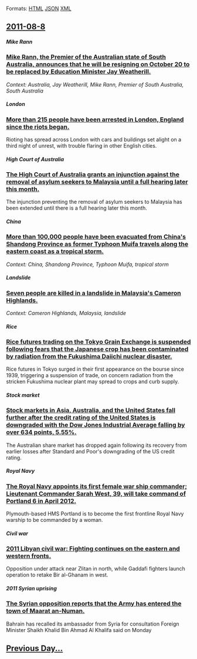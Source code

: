 
Formats: [HTML](2011/08/8/index.html)  [JSON](2011/08/8/index.json)  [XML](2011/08/8/index.xml)  

## [2011-08-8](/news/2011/08/8/index.md)

##### Mike Rann
### [Mike Rann, the Premier of the Australian state of South Australia, announces that he will be resigning on October 20 to be replaced by Education Minister Jay Weatherill. ](/news/2011/08/8/mike-rann-the-premier-of-the-australian-state-of-south-australia-announces-that-he-will-be-resigning-on-october-20-to-be-replaced-by-educa.md)
_Context: Australia, Jay Weatherill, Mike Rann, Premier of South Australia, South Australia_

##### London
### [More than 215 people have been arrested in London, England since the riots began. ](/news/2011/08/8/more-than-215-people-have-been-arrested-in-london-england-since-the-riots-began.md)
Rioting has spread across London with cars and buildings set alight on a third night of unrest, with trouble flaring in other English cities.

##### High Court of Australia
### [The High Court of Australia grants an injunction against the removal of asylum seekers to Malaysia until a full hearing later this month. ](/news/2011/08/8/the-high-court-of-australia-grants-an-injunction-against-the-removal-of-asylum-seekers-to-malaysia-until-a-full-hearing-later-this-month.md)
The injunction preventing the removal of asylum seekers to Malaysia has been extended until there is a full hearing later this month.

##### China
### [More than 100,000 people have been evacuated from China's Shandong Province as former Typhoon Muifa travels along the eastern coast as a tropical storm. ](/news/2011/08/8/more-than-100-000-people-have-been-evacuated-from-china-s-shandong-province-as-former-typhoon-muifa-travels-along-the-eastern-coast-as-a-tro.md)
_Context: China, Shandong Province, Typhoon Muifa, tropical storm_

##### Landslide
### [Seven people are killed in a landslide in Malaysia's Cameron Highlands. ](/news/2011/08/8/seven-people-are-killed-in-a-landslide-in-malaysia-s-cameron-highlands.md)
_Context: Cameron Highlands, Malaysia, landslide_

##### Rice
### [Rice futures trading on the Tokyo Grain Exchange is suspended following fears that the Japanese crop has been contaminated by radiation from the Fukushima Daiichi nuclear disaster. ](/news/2011/08/8/rice-futures-trading-on-the-tokyo-grain-exchange-is-suspended-following-fears-that-the-japanese-crop-has-been-contaminated-by-radiation-from.md)
Rice futures in Tokyo surged in their first appearance on the bourse since 1939, triggering a suspension of trade, on concern radiation from the stricken Fukushima nuclear plant may spread to crops and curb supply.

##### Stock market
### [Stock markets in Asia, Australia, and the United States fall further after the credit rating of the United States is downgraded with the Dow Jones Industrial Average falling by over 634 points, 5.55%. ](/news/2011/08/8/stock-markets-in-asia-australia-and-the-united-states-fall-further-after-the-credit-rating-of-the-united-states-is-downgraded-with-the-dow.md)
The Australian share market has dropped again following its recovery from earlier losses after Standard and Poor&#039;s downgrading of the US credit rating.

##### Royal Navy
### [The Royal Navy appoints its first female war ship commander; Lieutenant Commander Sarah West, 39, will take command of Portland 6 in April 2012. ](/news/2011/08/8/the-royal-navy-appoints-its-first-female-war-ship-commander-lieutenant-commander-sarah-west-39-will-take-command-of-portland-6-in-april-2.md)
Plymouth-based HMS Portland is to become the first frontline Royal Navy warship to be commanded by a woman.

##### Civil war
### [2011 Libyan civil war: Fighting continues on the eastern and western fronts. ](/news/2011/08/8/2011-libyan-civil-war-fighting-continues-on-the-eastern-and-western-fronts.md)
Opposition under attack near Zlitan in north, while Gaddafi fighters launch operation to retake Bir al-Ghanam in west.

##### 2011 Syrian uprising
### [The Syrian opposition reports that the Army has entered the town of Maarat an-Numan. ](/news/2011/08/8/the-syrian-opposition-reports-that-the-army-has-entered-the-town-of-maarat-an-numan.md)
Bahrain has recalled its ambassador from Syria for consultation Foreign Minister Shaikh Khalid Bin Ahmad Al Khalifa said on Monday

## [Previous Day...](/news/2011/08/7/index.md)

